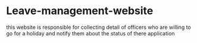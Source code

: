 # Leave-management-website
this website is responsible for collecting detail of officers who are willing to go for a holiday and notify them about the status of there application
